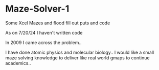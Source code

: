 # Maze-Solver-1
Some Xcel Mazes and flood fill out puts and code


As on 7/20/24 I haven't written code

In 2009 I came across the problem..

I have done atomic physics and molecular biology.. I would like a small maze solving knowledge to deliver like real world gmaps to continue academics..
